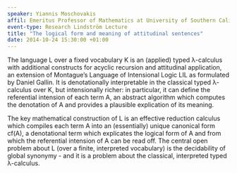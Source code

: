 ```yaml
---
speaker: Yiannis Moschovakis
affil: Emeritus Professor of Mathematics at University of Southern California, Los Angeles
event-type: Research Lindström Lecture
title: "The logical form and meaning of attitudinal sentences"
date: 2014-10-24 15:30:00 +01:00
---
```

The language L over a fixed vocabulary K is an (applied) typed  λ-calculus with additional constructs for acyclic recursion and  attitudinal application, an extension of Montague’s Language of  Intensional Logic LIL as formulated by Daniel Gallin. It is  denotationally interpretable in the classical typed λ-calculus over K,  but intensionally richer: in particular, it can define the referential  intension of each term A, an abstract algorithm which computes the  denotation of A and provides a plausible explication of its meaning. 

The key mathematical construction of L is an effective reduction calculus  which compiles each term A into an (essentially) unique canonical form  cf(A), a denotational term which explicates the logical form of A and  from which the referential intension of A can be read off. The central  open problem about L (over a finite, interpreted vocabulary) is the  decidability of global synonymy - and it is a problem about the  classical, interpreted typed λ-calculus.
